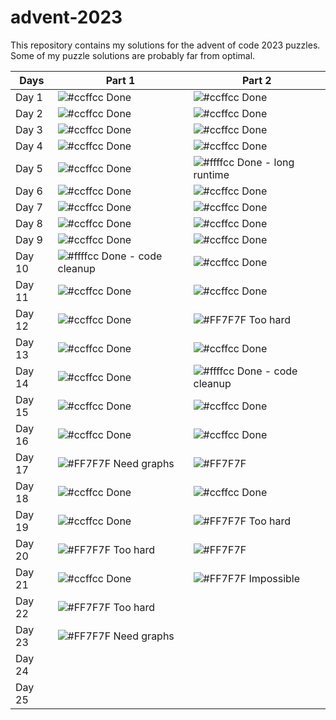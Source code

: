 # advent-2023
This repository contains my solutions for the advent of code 2023 puzzles. Some of my puzzle solutions are probably far from optimal.

| Days   | Part 1                  | Part 2                 |
| ------ | ----------------------- | ----------------------- |
| Day 1  | ![#ccffcc](https://via.placeholder.com/15/ccffcc/000000?text=+) Done                    | ![#ccffcc](https://via.placeholder.com/15/ccffcc/000000?text=+) Done                     |
| Day 2  | ![#ccffcc](https://via.placeholder.com/15/ccffcc/000000?text=+) Done                    | ![#ccffcc](https://via.placeholder.com/15/ccffcc/000000?text=+) Done                     |
| Day 3  | ![#ccffcc](https://via.placeholder.com/15/ccffcc/000000?text=+) Done                    | ![#ccffcc](https://via.placeholder.com/15/ccffcc/000000?text=+) Done                      |
| Day 4  | ![#ccffcc](https://via.placeholder.com/15/ccffcc/000000?text=+) Done                    | ![#ccffcc](https://via.placeholder.com/15/ccffcc/000000?text=+) Done                      |
| Day 5  | ![#ccffcc](https://via.placeholder.com/15/ccffcc/000000?text=+) Done                    | ![#ffffcc](https://via.placeholder.com/15/ffffcc/000000?text=+) Done - long runtime       |
| Day 6  | ![#ccffcc](https://via.placeholder.com/15/ccffcc/000000?text=+) Done                    | ![#ccffcc](https://via.placeholder.com/15/ccffcc/000000?text=+) Done                      |
| Day 7  | ![#ccffcc](https://via.placeholder.com/15/ccffcc/000000?text=+) Done                    | ![#ccffcc](https://via.placeholder.com/15/ccffcc/000000?text=+) Done                      |
| Day 8  | ![#ccffcc](https://via.placeholder.com/15/ccffcc/000000?text=+) Done                    | ![#ccffcc](https://via.placeholder.com/15/ccffcc/000000?text=+) Done                      |
| Day 9  | ![#ccffcc](https://via.placeholder.com/15/ccffcc/000000?text=+) Done                    | ![#ccffcc](https://via.placeholder.com/15/ccffcc/000000?text=+) Done                      |
| Day 10 | ![#ffffcc](https://via.placeholder.com/15/ffffcc/000000?text=+) Done - code cleanup     | ![#ccffcc](https://via.placeholder.com/15/ccffcc/000000?text=+) Done                      |
| Day 11 | ![#ccffcc](https://via.placeholder.com/15/ccffcc/000000?text=+) Done                    | ![#ccffcc](https://via.placeholder.com/15/ccffcc/000000?text=+) Done                      |
| Day 12 | ![#ccffcc](https://via.placeholder.com/15/ccffcc/000000?text=+) Done                    | ![#FF7F7F](https://via.placeholder.com/15/FF7F7F/000000?text=+)  Too hard                  |
| Day 13 | ![#ccffcc](https://via.placeholder.com/15/ccffcc/000000?text=+) Done                    | ![#ccffcc](https://via.placeholder.com/15/ccffcc/000000?text=+) Done                      |
| Day 14 | ![#ccffcc](https://via.placeholder.com/15/ccffcc/000000?text=+) Done                    | ![#ffffcc](https://via.placeholder.com/15/ffffcc/000000?text=+) Done - code cleanup       |
| Day 15 | ![#ccffcc](https://via.placeholder.com/15/ccffcc/000000?text=+) Done                    | ![#ccffcc](https://via.placeholder.com/15/ccffcc/000000?text=+) Done                      |
| Day 16 | ![#ccffcc](https://via.placeholder.com/15/ccffcc/000000?text=+) Done                    | ![#ccffcc](https://via.placeholder.com/15/ccffcc/000000?text=+) Done                      |
| Day 17 | ![#FF7F7F](https://via.placeholder.com/15/FF7F7F/000000?text=+) Need graphs             | ![#FF7F7F](https://via.placeholder.com/15/FF7F7F/000000?text=+)                        |
| Day 18 | ![#ccffcc](https://via.placeholder.com/15/ccffcc/000000?text=+) Done                    | ![#ccffcc](https://via.placeholder.com/15/ccffcc/000000?text=+) Done                      |
| Day 19 | ![#ccffcc](https://via.placeholder.com/15/ccffcc/000000?text=+) Done                    | ![#FF7F7F](https://via.placeholder.com/15/FF7F7F/000000?text=+) Too hard                       |
| Day 20 | ![#FF7F7F](https://via.placeholder.com/15/FF7F7F/000000?text=+) Too hard                | ![#FF7F7F](https://via.placeholder.com/15/FF7F7F/000000?text=+)                        |
| Day 21 | ![#ccffcc](https://via.placeholder.com/15/ccffcc/000000?text=+) Done                    | ![#FF7F7F](https://via.placeholder.com/15/FF7F7F/000000?text=+) Impossible                       |
| Day 22 | ![#FF7F7F](https://via.placeholder.com/15/FF7F7F/000000?text=+) Too hard                |                         |
| Day 23 | ![#FF7F7F](https://via.placeholder.com/15/FF7F7F/000000?text=+) Need graphs             |                         |
| Day 24 |                          |                         |
| Day 25 |                          |                         |
